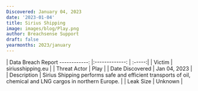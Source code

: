 ```yaml
---
Discovered: January 04, 2023
date: '2023-01-04'
title: Sirius Shipping
image: images/blog/Play.png
author: Breachsense Support
draft: false
yearmonths: 2023/january
---
```



| Data Breach Report
------------:     |:-------------:    | :-----:|
| Victim      | siriusshipping.eu      | 
| Threat Actor      | Play      | 
| Date Discovered      | Jan 04, 2023      | 
| Description      | Sirius Shipping performs safe and efficient transports of oil, chemical and LNG cargos in northern Europe.      | 
| Leak Size      | Unknown      | 

